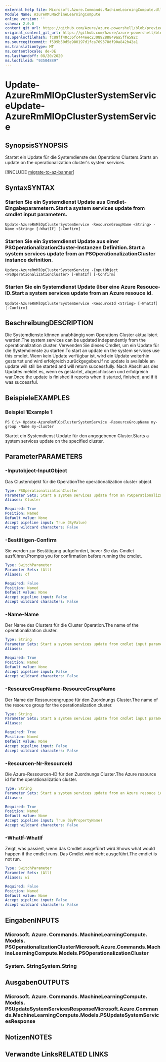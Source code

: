 ```yaml
---
external help file: Microsoft.Azure.Commands.MachineLearningCompute.dll-Help.xml
Module Name: AzureRM.MachineLearningCompute
online version: ''
schema: 2.0.0
content_git_url: https://github.com/Azure/azure-powershell/blob/preview/src/ResourceManager/MachineLearningCompute/Commands.MachineLearningCompute/help/Update-AzureRmMlOpClusterSystemService.md
original_content_git_url: https://github.com/Azure/azure-powershell/blob/preview/src/ResourceManager/MachineLearningCompute/Commands.MachineLearningCompute/help/Update-AzureRmMlOpClusterSystemService.md
ms.openlocfilehash: fc89ff40c36fc444eec23089288849aa5ffe592c
ms.sourcegitcommit: f599b50d5e980197d1fca769378df90a842b42a1
ms.translationtype: MT
ms.contentlocale: de-DE
ms.lasthandoff: 08/20/2020
ms.locfileid: "93504889"
---
```

# <span data-ttu-id="66a19-101">Update-AzureRmMlOpClusterSystemService</span><span class="sxs-lookup"><span data-stu-id="66a19-101">Update-AzureRmMlOpClusterSystemService</span></span>

## <span data-ttu-id="66a19-102">Synopsis</span><span class="sxs-lookup"><span data-stu-id="66a19-102">SYNOPSIS</span></span>
<span data-ttu-id="66a19-103">Startet ein Update für die Systemdienste des Operations Clusters.</span><span class="sxs-lookup"><span data-stu-id="66a19-103">Starts an update on the operationalization cluster's system services.</span></span>

[!INCLUDE [migrate-to-az-banner](../../includes/migrate-to-az-banner.md)]

## <span data-ttu-id="66a19-104">Syntax</span><span class="sxs-lookup"><span data-stu-id="66a19-104">SYNTAX</span></span>

### <span data-ttu-id="66a19-105">Starten Sie ein Systemdienst Update aus Cmdlet-Eingabeparametern.</span><span class="sxs-lookup"><span data-stu-id="66a19-105">Start a system services update from cmdlet input parameters.</span></span>
```
Update-AzureRmMlOpClusterSystemService -ResourceGroupName <String> -Name <String> [-WhatIf] [-Confirm]
```

### <span data-ttu-id="66a19-106">Starten Sie ein Systemdienst Update aus einer PSOperationalizationCluster-Instanzen Definition.</span><span class="sxs-lookup"><span data-stu-id="66a19-106">Start a system services update from an PSOperationalizationCluster instance definition.</span></span>
```
Update-AzureRmMlOpClusterSystemService -InputObject <PSOperationalizationCluster> [-WhatIf] [-Confirm]
```

### <span data-ttu-id="66a19-107">Starten Sie ein Systemdienst Update über eine Azure Resouce-ID.</span><span class="sxs-lookup"><span data-stu-id="66a19-107">Start a system services update from an Azure resouce id.</span></span>
```
Update-AzureRmMlOpClusterSystemService -ResourceId <String> [-WhatIf] [-Confirm]
```

## <span data-ttu-id="66a19-108">Beschreibung</span><span class="sxs-lookup"><span data-stu-id="66a19-108">DESCRIPTION</span></span>
<span data-ttu-id="66a19-109">Die Systemdienste können unabhängig vom Operations Cluster aktualisiert werden.</span><span class="sxs-lookup"><span data-stu-id="66a19-109">The system services can be updated independently from the operationalization cluster.</span></span> <span data-ttu-id="66a19-110">Verwenden Sie dieses Cmdlet, um ein Update für die Systemdienste zu starten.</span><span class="sxs-lookup"><span data-stu-id="66a19-110">To start an update on the system services use this cmdlet.</span></span> <span data-ttu-id="66a19-111">Wenn kein Update verfügbar ist, wird ein Update weiterhin gestartet und wird erfolgreich zurückgegeben.</span><span class="sxs-lookup"><span data-stu-id="66a19-111">If no update is available an update will still be started and will return successfully.</span></span> <span data-ttu-id="66a19-112">Nach Abschluss des Updates meldet es, wenn es gestartet, abgeschlossen und erfolgreich war.</span><span class="sxs-lookup"><span data-stu-id="66a19-112">Once the update is finished it reports when it started, finished, and if it was successful.</span></span>

## <span data-ttu-id="66a19-113">Beispiele</span><span class="sxs-lookup"><span data-stu-id="66a19-113">EXAMPLES</span></span>

### <span data-ttu-id="66a19-114">Beispiel 1</span><span class="sxs-lookup"><span data-stu-id="66a19-114">Example 1</span></span>
```
PS C:\> Update-AzureRmMlOpClusterSystemService -ResourceGroupName my-group -Name my-cluster
```

<span data-ttu-id="66a19-115">Startet ein Systemdienst Update für den angegebenen Cluster.</span><span class="sxs-lookup"><span data-stu-id="66a19-115">Starts a system services update on the specified cluster.</span></span> 

## <span data-ttu-id="66a19-116">Parameter</span><span class="sxs-lookup"><span data-stu-id="66a19-116">PARAMETERS</span></span>

### <span data-ttu-id="66a19-117">-Inputobject</span><span class="sxs-lookup"><span data-stu-id="66a19-117">-InputObject</span></span>
<span data-ttu-id="66a19-118">Das Clusterobjekt für die Operation</span><span class="sxs-lookup"><span data-stu-id="66a19-118">The operationalization cluster object.</span></span>

```yaml
Type: PSOperationalizationCluster
Parameter Sets: Start a system services update from an PSOperationalizationCluster instance definition.
Aliases: Cluster

Required: True
Position: Named
Default value: None
Accept pipeline input: True (ByValue)
Accept wildcard characters: False
```

### <span data-ttu-id="66a19-119">-Bestätigen</span><span class="sxs-lookup"><span data-stu-id="66a19-119">-Confirm</span></span>
<span data-ttu-id="66a19-120">Sie werden zur Bestätigung aufgefordert, bevor Sie das Cmdlet ausführen.</span><span class="sxs-lookup"><span data-stu-id="66a19-120">Prompts you for confirmation before running the cmdlet.</span></span>

```yaml
Type: SwitchParameter
Parameter Sets: (All)
Aliases: cf

Required: False
Position: Named
Default value: None
Accept pipeline input: False
Accept wildcard characters: False
```

### <span data-ttu-id="66a19-121">-Name</span><span class="sxs-lookup"><span data-stu-id="66a19-121">-Name</span></span>
<span data-ttu-id="66a19-122">Der Name des Clusters für die Cluster Operation.</span><span class="sxs-lookup"><span data-stu-id="66a19-122">The name of the operationalization cluster.</span></span>

```yaml
Type: String
Parameter Sets: Start a system services update from cmdlet input parameters.
Aliases: 

Required: True
Position: Named
Default value: None
Accept pipeline input: False
Accept wildcard characters: False
```

### <span data-ttu-id="66a19-123">-ResourceGroupName</span><span class="sxs-lookup"><span data-stu-id="66a19-123">-ResourceGroupName</span></span>
<span data-ttu-id="66a19-124">Der Name der Ressourcengruppe für den Zuordnungs Cluster.</span><span class="sxs-lookup"><span data-stu-id="66a19-124">The name of the resource group for the operationalization cluster.</span></span>

```yaml
Type: String
Parameter Sets: Start a system services update from cmdlet input parameters.
Aliases: 

Required: True
Position: Named
Default value: None
Accept pipeline input: False
Accept wildcard characters: False
```

### <span data-ttu-id="66a19-125">-Resourcen-Nr</span><span class="sxs-lookup"><span data-stu-id="66a19-125">-ResourceId</span></span>
<span data-ttu-id="66a19-126">Die Azure-Ressourcen-ID für den Zuordnungs Cluster.</span><span class="sxs-lookup"><span data-stu-id="66a19-126">The Azure resource id for the operationalization cluster.</span></span>

```yaml
Type: String
Parameter Sets: Start a system services update from an Azure resouce id.
Aliases: 

Required: True
Position: Named
Default value: None
Accept pipeline input: True (ByPropertyName)
Accept wildcard characters: False
```

### <span data-ttu-id="66a19-127">-WhatIf</span><span class="sxs-lookup"><span data-stu-id="66a19-127">-WhatIf</span></span>
<span data-ttu-id="66a19-128">Zeigt, was passiert, wenn das Cmdlet ausgeführt wird.</span><span class="sxs-lookup"><span data-stu-id="66a19-128">Shows what would happen if the cmdlet runs.</span></span>
<span data-ttu-id="66a19-129">Das Cmdlet wird nicht ausgeführt.</span><span class="sxs-lookup"><span data-stu-id="66a19-129">The cmdlet is not run.</span></span>

```yaml
Type: SwitchParameter
Parameter Sets: (All)
Aliases: wi

Required: False
Position: Named
Default value: None
Accept pipeline input: False
Accept wildcard characters: False
```

## <span data-ttu-id="66a19-130">Eingaben</span><span class="sxs-lookup"><span data-stu-id="66a19-130">INPUTS</span></span>

### <span data-ttu-id="66a19-131">Microsoft. Azure. Commands. MachineLearningCompute. Models. PSOperationalizationCluster</span><span class="sxs-lookup"><span data-stu-id="66a19-131">Microsoft.Azure.Commands.MachineLearningCompute.Models.PSOperationalizationCluster</span></span>
### <span data-ttu-id="66a19-132">System. String</span><span class="sxs-lookup"><span data-stu-id="66a19-132">System.String</span></span>


## <span data-ttu-id="66a19-133">Ausgaben</span><span class="sxs-lookup"><span data-stu-id="66a19-133">OUTPUTS</span></span>

### <span data-ttu-id="66a19-134">Microsoft. Azure. Commands. MachineLearningCompute. Models. PSUpdateSystemServicesResponse</span><span class="sxs-lookup"><span data-stu-id="66a19-134">Microsoft.Azure.Commands.MachineLearningCompute.Models.PSUpdateSystemServicesResponse</span></span>


## <span data-ttu-id="66a19-135">Notizen</span><span class="sxs-lookup"><span data-stu-id="66a19-135">NOTES</span></span>

## <span data-ttu-id="66a19-136">Verwandte Links</span><span class="sxs-lookup"><span data-stu-id="66a19-136">RELATED LINKS</span></span>

